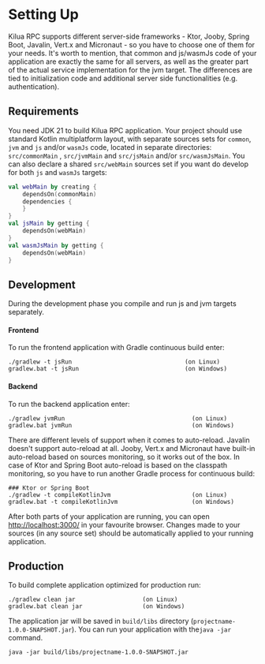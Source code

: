 # Setting Up

Kilua RPC supports different server-side frameworks - Ktor, Jooby, Spring Boot, Javalin, Vert.x and Micronaut - so you have to choose one of them for your needs. It's worth to mention, that common and js/wasmJs code of your application are exactly the same for all servers, as well as the greater part of the actual service implementation for the jvm target. The differences are tied to initialization code and additional server side functionalities (e.g. authentication).

## Requirements

You need JDK 21 to build Kilua RPC application. Your project should use standard Kotlin multiplatform layout, with separate sources sets for `common`, `jvm` and `js` and/or `wasmJs` code, located in separate directories: `src/commonMain` , `src/jvmMain`  and `src/jsMain` and/or `src/wasmJsMain`. You can also declare a shared `src/webMain` sources set if you want do develop for both `js` and `wasmJs` targets:

```kotlin
val webMain by creating {
    dependsOn(commonMain)
    dependencies {
    }
}
val jsMain by getting {
    dependsOn(webMain)
}
val wasmJsMain by getting {
    dependsOn(webMain)
}
```

## Development

During the development phase you compile and run js and jvm targets separately.

#### Frontend

To run the frontend application with Gradle continuous build enter:

```
./gradlew -t jsRun                                (on Linux)
gradlew.bat -t jsRun                              (on Windows)
```

#### Backend

To run the backend application enter:

```
./gradlew jvmRun                                    (on Linux)
gradlew.bat jvmRun                                  (on Windows)
```

There are different levels of support when it comes to auto-reload. Javalin doesn't support auto-reload at all. Jooby, Vert.x and Micronaut have built-in auto-reload based on sources monitoring, so it works out of the box. In case of Ktor and Spring Boot auto-reload is based on the classpath monitoring, so you have to run another Gradle process for continuous build:

```
### Ktor or Spring Boot
./gradlew -t compileKotlinJvm                       (on Linux)
gradlew.bat -t compileKotlinJvm                     (on Windows)
```

After both parts of your application are running, you can open [http://localhost:3000/](http://localhost:3000/) in your favourite browser. Changes made to your sources (in any source set) should be automatically applied to your running application.&#x20;

## Production

To build complete application optimized for production run:

```
./gradlew clean jar                   (on Linux)
gradlew.bat clean jar                 (on Windows)
```

The application jar will be saved in `build/libs` directory (`projectname-1.0.0-SNAPSHOT.jar`). You can run your application with  the`java -jar` command.

```
java -jar build/libs/projectname-1.0.0-SNAPSHOT.jar
```
